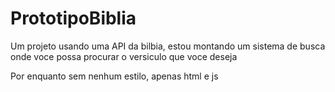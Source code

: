 # PrototipoBiblia

<p> Um projeto usando uma API da bilbia, estou montando um sistema de busca onde voce possa procurar o versiculo que voce deseja</p>

<p>Por enquanto sem nenhum estilo, apenas html e js </p>